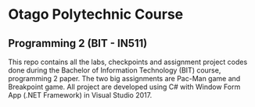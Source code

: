 # Otago Polytechnic Course
## Programming 2 (BIT - IN511)
This repo contains all the labs, checkpoints and assignment project codes done during the Bachelor of Information Technology (BIT) course,
programming 2 paper. The two big assignments are Pac-Man game and Breakpoint game. All project are developed using C# with Window Form App (.NET Framework) in Visual Studio 2017.
